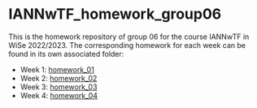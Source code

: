 # IANNwTF_homework_group06

This is the homework repository of group 06 for the course IANNwTF in WiSe 2022/2023. The corresponding homework for each week can be found in its own associated folder: 
 - Week 1: [homework_01](homework_01)
 - Week 2: [homework_02](homework_02)
 - Week 3: [homework_03](homework_03)
 - Week 4: [homework_04](homework_04)
